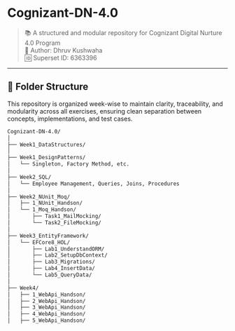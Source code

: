 # Cognizant-DN-4.0

> 📚 A structured and modular repository for Cognizant Digital Nurture 4.0 Program  
> 👤 Author: Dhruv Kushwaha  
> 🆔 Superset ID: 6363396

---

## 📁 Folder Structure

This repository is organized week-wise to maintain clarity, traceability, and modularity across all exercises, ensuring clean separation between concepts, implementations, and test cases.

```bash
Cognizant-DN-4.0/
│
├── Week1_DataStructures/
│
├── Week1_DesignPatterns/
│   └── Singleton, Factory Method, etc.
│
├── Week2_SQL/
│   └── Employee Management, Queries, Joins, Procedures
│
├── Week2_NUnit_Moq/
│   ├── 1_NUnit_Handson/
│   └── 1_Moq_Handson/
│       ├── Task1_MailMocking/
│       └── Task2_FileMocking/
│
├── Week3_EntityFramework/
│   └── EFCore8_HOL/
│       ├── Lab1_UnderstandORM/
│       ├── Lab2_SetupDbContext/
│       ├── Lab3_Migrations/
│       ├── Lab4_InsertData/
│       └── Lab5_QueryData/
│
├── Week4/
│   ├── 1_WebApi_Handson/          
│   ├── 2_WebApi_Handson/          
│   ├── 3_WebApi_Handson/          
│   ├── 4_WebApi_Handson/         
│   ├── 5_WebApi_Handson/         
